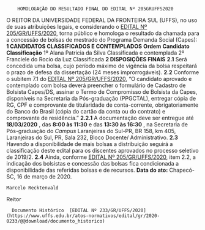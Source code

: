         HOMOLOGAÇÃO DO RESULTADO FINAL DO EDITAL Nº 205GRUFFS2020  

 O REITOR DA UNIVERSIDADE FEDERAL DA FRONTEIRA SUL (UFFS), no uso de suas atribuições legais, e considerando o [EDITAL Nº 205/GR/UFFS/2020](https://www.uffs.edu.br/atos-normativos/edital/gr/2020-0205), torna público e homologa o resultado da chamada para a concessão de bolsas de mestrado do Programa Demanda Social (Capes):     **1 CANDIDATOS CLASSIFICADOS E CONTEMPLADOS**      **Ordem**     **Candidato**      **Classificação**      1º    Alana Patricia da Silva   Classificada e contemplada     2º    Franciele do Rocio da Luz   Classificada        **2 DISPOSIÇÕES FINAIS**   **2.1**  Será concedida uma bolsa, cujo período máximo de vigência da bolsa respeitará o prazo de defesa da dissertação (24 meses improrrogáveis).  **2.2**  Conforme o subitem 7.1 do [EDITAL Nº 205/GR/UFFS/2020](https://www.uffs.edu.br/atos-normativos/edital/gr/2020-0205), “O candidato aprovado e contemplado com bolsa deverá preencher o formulário de Cadastro de Bolsista Capes/DS, assinar o Termo de Compromisso de Bolsista da Capes, disponíveis na Secretaria da Pós-graduação (PPGCTAL), entregar cópia de RG, CPF e comprovante de titularidade de conta-corrente, obrigatoriamente do Banco do Brasil (cópia do cartão da conta ou do contrato) e comprovante de residência.”  **2.2.1** A documentação deve ser entregue até **18/03/2020** , das  **8:00 às 11:30**  e das  **13:30 às 16:30** , na Secretaria de Pós-graduação do *Campus*  Laranjeiras do Sul-PR, BR 158, km 405, Laranjeiras do Sul, PR, Sala 232, Bloco Docente/ Administrativo.  **2.3**  Havendo a disponibilidade de mais bolsas a distribuição seguirá a classificação deste edital para os discentes aprovados no processo seletivo de 2019/2.  **2.4**  Ainda, conforme [EDITAL Nº 205/GR/UFFS/2020](https://www.uffs.edu.br/atos-normativos/edital/gr/2020-0205), item 2.2,  a indicação dos bolsistas e concessão das bolsas fica condicionada a disponibilidade das referidas bolsas e de recursos.        **Data do ato:** Chapecó-SC, 16 de março de 2020.   
 

    Marcelo Recktenvald   
 Reitor 

      Documento Histórico  [EDITAL Nº 233/GR/UFFS/2020](https://www.uffs.edu.br/atos-normativos/edital/gr/2020-0233/@@download/documento_historico)     
      